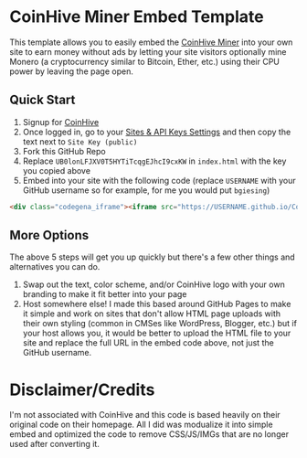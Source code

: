 # CoinHive Miner Embed Template
This template allows you to easily embed the [CoinHive Miner](https://coin-hive.com) into your own site to earn money without ads by letting your site visitors optionally mine Monero (a cryptocurrency similar to Bitcoin, Ether, etc.) using their CPU power by leaving the page open.

## Quick Start
1. Signup for [CoinHive](https://coin-hive.com/account/signup)
2. Once logged in, go to your [Sites & API Keys Settings](https://coin-hive.com/settings/sites) and then copy the text next to `Site Key (public)`
3. Fork this GitHub Repo
4. Replace `UB0lonLFJXV0T5HYTiTcqgEJhcI9cxKW` in `index.html` with the key you copied above
5. Embed into your site with the following code (replace `USERNAME` with your GitHub username so for example, for me you would put `bgiesing`)

```html
<div class="codegena_iframe"><iframe src="https://USERNAME.github.io/CoinHiveMiner/index.html" height="255" width="442"  style="border:0px;float:middle;"></iframe></div><style>.codegena_iframe{position:relative;padding-bottom:56.25%;height:0;overflow: hidden;max-width:100%;}.codegena_iframe iframe{position:absolute;top:0;left:0;width:100%;height:100%;}</style>
```

## More Options
The above 5 steps will get you up quickly but there's a few other things and alternatives you can do.

1. Swap out the text, color scheme, and/or CoinHive logo with your own branding to make it fit better into your page
2. Host somewhere else! I made this based around GitHub Pages to make it simple and work on sites that don't allow HTML page uploads with their own styling (common in CMSes like WordPress, Blogger, etc.) but if your host allows you, it would be better to upload the HTML file to your site and replace the full URL in the embed code above, not just the GitHub username.

# Disclaimer/Credits
I'm not associated with CoinHive and this code is based heavily on their original code on their homepage. All I did was modualize it into simple embed and optimized the code to remove CSS/JS/IMGs that are no longer used after converting it.
